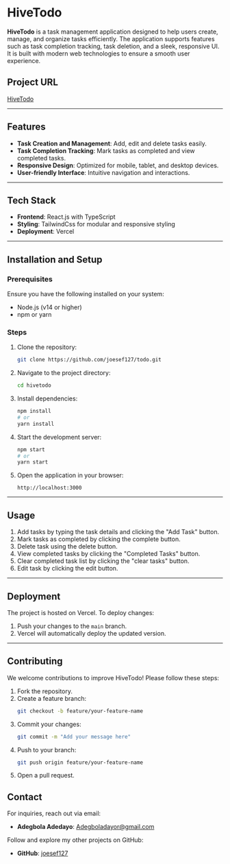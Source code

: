 # HiveTodo

**HiveTodo** is a task management application designed to help users create, manage, and organize tasks efficiently. The application supports features such as task completion tracking, task deletion, and a sleek, responsive UI. It is built with modern web technologies to ensure a smooth user experience.

## Project URL
[HiveTodo](https://hivetodo2.vercel.app)

---

## Features
- **Task Creation and Management**: Add, edit and delete tasks easily.
- **Task Completion Tracking**: Mark tasks as completed and view completed tasks.
- **Responsive Design**: Optimized for mobile, tablet, and desktop devices.
- **User-friendly Interface**: Intuitive navigation and interactions.

---

## Tech Stack
- **Frontend**: React.js with TypeScript
- **Styling**: TailwindCss for modular and responsive styling
- **Deployment**: Vercel

---

## Installation and Setup

### Prerequisites
Ensure you have the following installed on your system:
- Node.js (v14 or higher)
- npm or yarn

### Steps
1. Clone the repository:
   ```bash
   git clone https://github.com/joesef127/todo.git
   ```

2. Navigate to the project directory:
   ```bash
   cd hivetodo
   ```

3. Install dependencies:
   ```bash
   npm install
   # or
   yarn install
   ```

4. Start the development server:
   ```bash
   npm start
   # or
   yarn start
   ```

5. Open the application in your browser:
   ```
   http://localhost:3000
   ```


---

## Usage
1. Add tasks by typing the task details and clicking the "Add Task" button.
2. Mark tasks as completed by clicking the complete button.
3. Delete task using the delete button.
4. View completed tasks by clicking the "Completed Tasks" button.
5. Clear completed task list by clicking the "clear tasks" button.
6. Edit task by clicking the edit button.



---

## Deployment
The project is hosted on Vercel. To deploy changes:
1. Push your changes to the `main` branch.
2. Vercel will automatically deploy the updated version.

---

## Contributing
We welcome contributions to improve HiveTodo! Please follow these steps:
1. Fork the repository.
2. Create a feature branch:
   ```bash
   git checkout -b feature/your-feature-name
   ```
3. Commit your changes:
   ```bash
   git commit -m "Add your message here"
   ```
4. Push to your branch:
   ```bash
   git push origin feature/your-feature-name
   ```
5. Open a pull request.


## Contact
For inquiries, reach out via email:
- **Adegbola Adedayo**: [Adegboladayor@gmail.com](mailto:Adegboladayor@gmail.com)

Follow and explore my other projects on GitHub:
- **GitHub**: [joesef127](https://github.com/joesef127)

